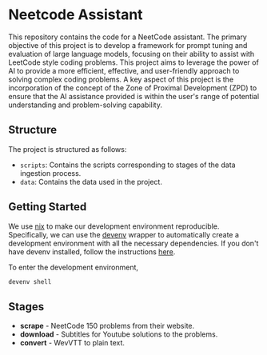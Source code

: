 # Neetcode Assistant

This repository contains the code for a NeetCode assistant. The primary objective of this project is to develop a framework for prompt tuning and evaluation of large language models, focusing on their ability to assist with LeetCode style coding problems. This project aims to leverage the power of AI to provide a more efficient, effective, and user-friendly approach to solving complex coding problems.  A key aspect of this project is the incorporation of the concept of the Zone of Proximal Development (ZPD) to ensure that the AI assistance provided is within the user's range of potential understanding and problem-solving capability.

## Structure

The project is structured as follows:

- `scripts`: Contains the scripts corresponding to stages of the data ingestion process.
- `data`: Contains the data used in the project.

## Getting Started

We use [nix](https://nixos.org/) to make our development environment reproducible. Specifically, we can use the [devenv](https://devenv.sh/) wrapper to automatically create a development environment with all the necessary dependencies. If you don't have devenv installed, follow the instructions [here](https://devenv.sh/getting-started/).

To enter the development environment,

```bash
devenv shell
```

## Stages

- **scrape** - NeetCode 150 problems from their website.
- **download** - Subtitles for Youtube solutions to the problems.
- **convert** - WevVTT to plain text.
